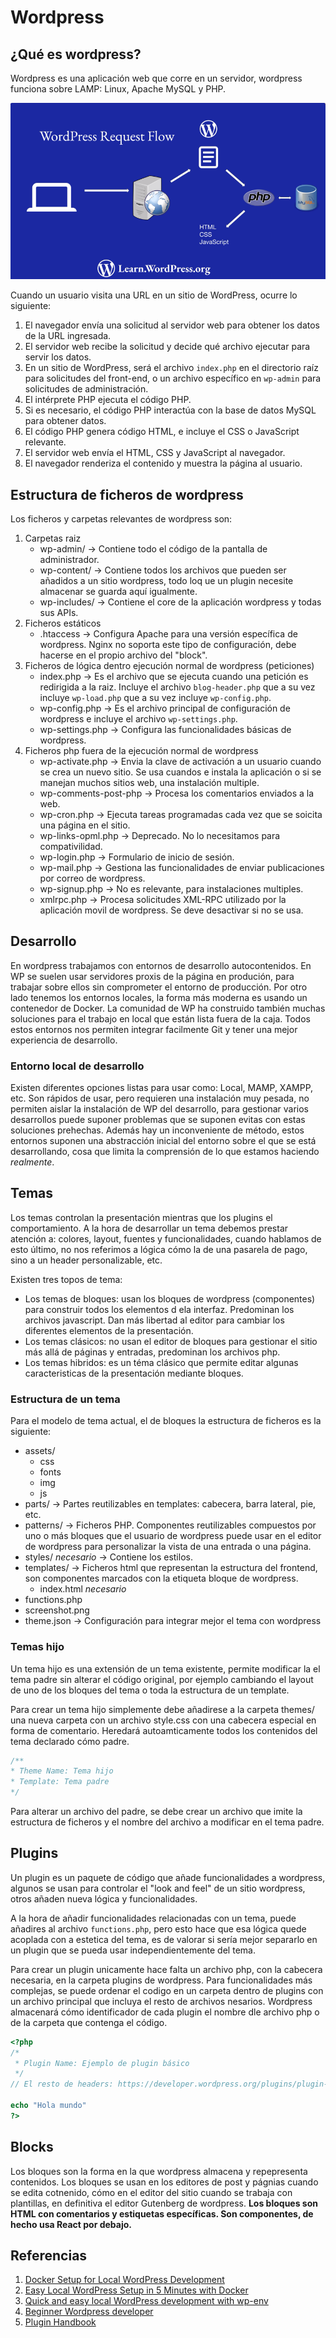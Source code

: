 # Wordpress
## ¿Qué es wordpress?
Wordpress es una aplicación web que corre en un servidor, wordpress funciona
sobre LAMP: Linux, Apache MySQL y PHP.

![wordpress flow](./img/wordpress-flow.png) 

Cuando un usuario visita una URL en un sitio de WordPress, ocurre lo siguiente:
1. El navegador envía una solicitud al servidor web para obtener los datos de la
URL ingresada. 
2. El servidor web recibe la solicitud y decide qué archivo ejecutar
para servir los datos. 
3. En un sitio de WordPress, será el archivo `index.php` en el
directorio raíz para solicitudes del front-end, o un archivo específico en
`wp-admin` para solicitudes de administración. 
4. El intérprete PHP ejecuta el código PHP. 
5. Si es necesario, el código PHP interactúa con la base de datos MySQL para
obtener datos. 
6. El código PHP genera código HTML, e incluye el CSS o JavaScript
relevante. 
7. El servidor web envía el HTML, CSS y JavaScript al navegador. 
8. El navegador renderiza el contenido y muestra la página al usuario.

## Estructura de ficheros de wordpress
Los ficheros y carpetas relevantes de wordpress son:
1. Carpetas raiz
    - wp-admin/ → Contiene todo el código de la pantalla de administrador.
    - wp-content/ → Contiene todos los archivos que pueden ser añadidos a un
    sitio wordpress, todo loq ue un plugin necesite almacenar se guarda aquí
    igualmente.
    - wp-includes/ → Contiene el core de la aplicación wordpress y todas sus APIs.
1. Ficheros estáticos
    - .htaccess → Configura Apache para una versión específica de wordpress.
    Nginx no soporta este tipo de configuración, debe hacerse en el propio
    archivo del "block".
2. Ficheros de lógica dentro ejecución normal de wordpress (peticiones)
    - index.php → Es el archivo que se ejecuta cuando una petición es redirigida
    a la raiz. Incluye el archivo `blog-header.php` que a su vez incluye
    `wp-load.php` que a su vez incluye `wp-config.php`. 
    - wp-config.php → Es el archivo principal de configuración de wordpress e
    incluye el archivo `wp-settings.php`.
    - wp-settings.php → Configura las funcionalidades básicas de wordpress.
3. Ficheros php fuera de la ejecución normal de wordpress
    - wp-activate.php → Envia la clave de activación a un usuario cuando se crea
      un nuevo sitio. Se usa cuandos e instala la aplicación o si se manejan
    muchos sitios web, una instalación multiple.
    - wp-comments-post-php → Procesa los comentarios enviados a la web.
    - wp-cron.php → Ejecuta tareas programadas cada vez que se soicita una página en el sitio.
    - wp-links-opml.php → Deprecado. No lo necesitamos para
    compativilidad.
    - wp-login.php → Formulario de inicio de sesión.
    - wp-mail.php → Gestiona las funcionalidades de enviar publicaciones
    por correo de wordpress.
    - wp-signup.php → No es relevante, para instalaciones multiples.
    - xmlrpc.php → Procesa solicitudes XML-RPC utilizado por la aplicación
    movil de wordpress. Se deve desactivar si no se usa.

## Desarrollo
En wordpress trabajamos con entornos de desarrollo autocontenidos. En WP se
suelen usar servidores proxis de la página en produción, para trabajar sobre
ellos sin comprometer el entorno de producción. Por otro lado tenemos los
entornos locales, la forma más moderna es usando un contenedor de Docker. La
comunidad de WP ha construido también muchas soluciones para el trabajo en local
que están lista fuera de la caja. Todos estos entornos nos permiten integrar
facilmente Git y tener una mejor experiencia de desarrollo.

### Entorno local de desarrollo
Existen diferentes opciones listas para usar como: Local, MAMP, XAMPP, etc. Son
rápidos de usar, pero requieren una instalación muy pesada, no permiten aislar
la instalación de WP del desarrollo, para gestionar varios desarrollos puede
suponer problemas que se suponen evitas con estas soluciones prehechas. Además
hay un inconveniente de método, estos entornos suponen una abstracción inicial
del entorno sobre el que se está desarrollando, cosa que limita la comprensión
de lo que estamos haciendo *realmente*.

## Temas
Los temas controlan la presentación mientras que los plugins el comportamiento.
A la hora de desarrollar un tema debemos prestar atención a: colores, layout,
fuentes y funcionalidades, cuando hablamos de esto último, no nos referimos a
lógica cómo la de una pasarela de pago, sino a un header personalizable, etc.

Existen tres topos de tema:
- Los temas de bloques: usan los bloques de wordpress (componentes) para
construir todos los elementos d ela interfaz. Predominan los archivos
javascript. Dan más libertad al editor para cambiar los diferentes elementos de
la presentación.
- Los temas clásicos: no usan el editor de bloques para gestionar el sitio más
allá de páginas y entradas, predominan los archivos php.
- Los temas hibridos: es un téma clásico que permite editar algunas
caracteristicas de la presentación mediante bloques.

### Estructura de un tema

Para el modelo de tema actual, el de bloques la estructura de ficheros es la
siguiente:
- assets/
    - css
    - fonts
    - img
    - js
- parts/ → Partes reutilizables en templates: cabecera, barra lateral, pie, etc.
- patterns/ → Ficheros PHP. Componentes reutilizables compuestos por uno o más
bloques que el usuario de wordpress puede usar en el editor de wordpress para
personalizar la vista de una entrada o una página.
- styles/ *necesario* → Contiene los estilos.
- templates/ → Ficheros html que representan la estructura del frontend, son
componentes marcados con la etiqueta bloque de wordpress.
    - index.html *necesario*
- functions.php
- screenshot.png
- theme.json → Configuración para integrar mejor el tema con wordpress

### Temas hijo
Un tema hijo es una extensión de un tema existente, permite modificar la el tema
padre sin alterar el código original, por ejemplo cambiando el layout de uno de
los bloques del tema o toda la estructura de un template.

Para crear un tema hijo simplemente debe añadirese a la carpeta themes/ una
nueva carpeta con un archivo style.css con una cabecera especial en forma de
comentario. Heredará autoamticamente todos los contenidos del tema declarado
cómo padre.

```css
/**
* Theme Name: Tema hijo
* Template: Tema padre
*/
```
Para alterar un archivo del padre, se debe crear un archivo que imite la
estructura de ficheros y el nombre del archivo a modificar en el tema padre.

## Plugins
Un plugin es un paquete de código que añade funcionalidades a wordpress, algunos
se usan para controlar el "look and feel" de un sitio wordpress, otros añaden
nueva lógica y funcionalidades.

A la hora de añadir funcionalidades relacionadas con un tema, puede añadires al
archivo `functions.php`, pero esto hace que esa lógica quede acoplada con a
estetica del tema, es de valorar si sería mejor separarlo en un plugin que se
pueda usar independientemente del tema.

Para crear un plugin unicamente hace falta un archivo php, con la cabecera
necesaria, en la carpeta plugins de wordpress. Para funcionalidades más
complejas, se puede ordenar el codigo en un carpeta dentro de plugins con un
archivo principal que incluya el resto de archivos nesarios. Wordpress
almacenará cómo identificador de cada plugin el nombre dle archivo php o de la
carpeta que contenga el código.

```php
<?php
/*
 * Plugin Name: Ejemplo de plugin básico
 */
// El resto de headers: https://developer.wordpress.org/plugins/plugin-basics/header-requirements/

echo "Hola mundo"
?>
```

## Blocks
Los bloques son la forma en la que wordpress almacena y repepresenta contenidos.
Los bloques se usan en los editores de post y págnias cuando se edita cotnenido,
cómo en el editor del sitio cuando se trabaja con plantillas, en definitiva
el editor Gutenberg de wordpress. **Los bloques son HTML con comentarios y
estiquetas específicas. Son componentes, de hecho usa React por debajo.**


## Referencias
1. [Docker Setup for Local WordPress Development](https://www.youtube.com/watch?v=GG2k-La5t3o)
2. [Easy Local WordPress Setup in 5 Minutes with Docker](https://www.youtube.com/watch?v=gEceSAJI_3s)
3. [Quick and easy local WordPress development with wp-env](https://developer.wordpress.org/news/2023/03/28/quick-and-easy-local-wordpress-development-with-wp-env/)
4. [Beginner Wordpress developer](https://youtube.com/playlist?list=PL1pJFUVKQ7ETYqC5F_z4BOJ4FoT7xZy_u&si=vZdTL8vn62R3X9IJ)
5. [Plugin Handbook](https://developer.wordpress.org/plugins/)
